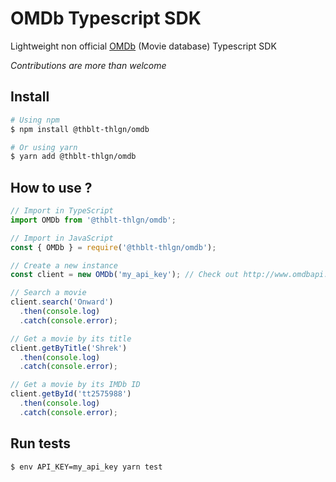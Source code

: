 # OMDb Typescript SDK

Lightweight non official [OMDb](http://www.omdbapi.com/) (Movie database) Typescript SDK

_Contributions are more than welcome_

## Install

```sh
# Using npm
$ npm install @thblt-thlgn/omdb

# Or using yarn
$ yarn add @thblt-thlgn/omdb
```

## How to use ?

```ts
// Import in TypeScript
import OMDb from '@thblt-thlgn/omdb';

// Import in JavaScript
const { OMDb } = require('@thblt-thlgn/omdb');

// Create a new instance
const client = new OMDb('my_api_key'); // Check out http://www.omdbapi.com/apikey.aspx

// Search a movie
client.search('Onward')
  .then(console.log)
  .catch(console.error);

// Get a movie by its title
client.getByTitle('Shrek')
  .then(console.log)
  .catch(console.error);

// Get a movie by its IMDb ID
client.getById('tt2575988')
  .then(console.log)
  .catch(console.error);
```

## Run tests
```sh
$ env API_KEY=my_api_key yarn test
```